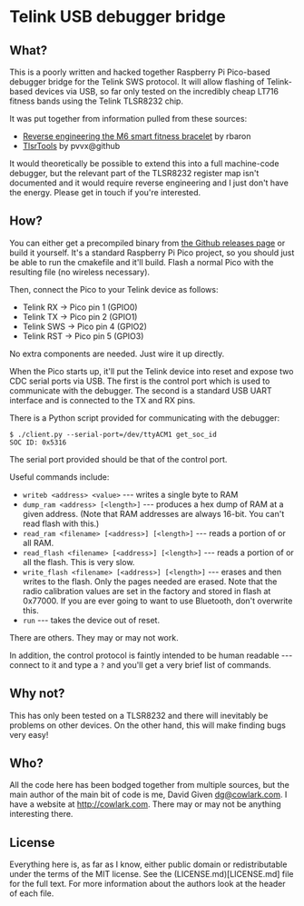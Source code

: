 # Telink USB debugger bridge

## What?

This is a poorly written and hacked together Raspberry Pi Pico-based debugger
bridge for the Telink SWS protocol. It will allow flashing of Telink-based
devices via USB, so far only tested on the incredibly cheap LT716 fitness bands
using the Telink TLSR8232 chip.

It was put together from information pulled from these sources:

- [Reverse engineering the M6 smart fitness
  bracelet](https://rbaron.net/blog/2021/07/06/Reverse-engineering-the-M6-smart-fitness-band.html)
  by rbaron
- [TlsrTools](https://github.com/pvvx/TlsrTools) by pvvx@github

It would theoretically be possible to extend this into a full machine-code
debugger, but the relevant part of the TLSR8232 register map isn't documented
and it would require reverse engineering and I just don't have the energy.
Please get in touch if you're interested.

## How?

You can either get a precompiled binary from [the Github releases
page](https://github.com/davidgiven/telinkdebugger/releases) or build it
yourself. It's a standard Raspberry Pi Pico project, so you should just be able
to run the cmakefile and it'll build. Flash a normal Pico with the resulting
file (no wireless necessary).

Then, connect the Pico to your Telink device as follows:

- Telink RX -> Pico pin 1 (GPIO0)
- Telink TX -> Pico pin 2 (GPIO1)
- Telink SWS -> Pico pin 4 (GPIO2)
- Telink RST -> Pico pin 5 (GPIO3)

No extra components are needed. Just wire it up directly.

When the Pico starts up, it'll put the Telink device into reset and expose two
CDC serial ports via USB. The first is the control port which is used to
communicate with the debugger. The second is a standard USB UART interface and
is connected to the TX and RX pins.

There is a Python script provided for communicating with the debugger:

```
$ ./client.py --serial-port=/dev/ttyACM1 get_soc_id
SOC ID: 0x5316
```

The serial port provided should be that of the control port.

Useful commands include:

- `writeb <address> <value>` --- writes a single byte to RAM
- `dump_ram <address> [<length>]` --- produces a hex dump of RAM at a given
address. (Note that RAM addresses are always 16-bit. You can't read flash with
this.)
- `read_ram <filename> [<address>] [<length>]` --- reads a portion of or all
RAM.
- `read_flash <filename> [<address>] [<length>]` --- reads a portion of or all
the flash. This is very slow.
- `write_flash <filename> [<address>] [<length>]` --- erases and then writes to
the flash. Only the pages needed are erased. Note that the radio calibration
values are set in the factory and stored in flash at 0x77000. If you are ever
going to want to use Bluetooth, don't overwrite this.
- `run` --- takes the device out of reset.

There are others. They may or may not work.

In addition, the control protocol is faintly intended to be human readable ---
connect to it and type a `?` and you'll get a very brief list of commands.

## Why not?

This has only been tested on a TLSR8232 and there will inevitably be problems on
other devices. On the other hand, this will make finding bugs very easy!

## Who?

All the code here has been bodged together from multiple sources, but the main
author of the main bit of code is me, David Given <dg@cowlark.com>. I have a
website at http://cowlark.com. There may or may not be anything interesting
there.

## License

Everything here is, as far as I know, either public domain or redistributable
under the terms of the MIT license. See the (LICENSE.md)[LICENSE.md] file for
the full text. For more information about the authors look at the header of each
file.
